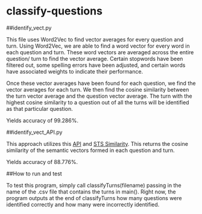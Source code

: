 # classify-questions

##identify_vect.py

This file uses Word2Vec to find vector averages for every question and turn. Using Word2Vec, we are able to find a word vector for every word in each question and turn. These word vectors are averaged across the entire question/ turn to find the vector average. Certain stopwords have been filtered out, some spelling errors have been adjusted, and certain words have associated weights to indicate their performance. 

Once these vector averages have been found for each question, we find the vector averages for each turn. We then find the cosine similarity between the turn vector average and the question vector average. The turn with the highest cosine similarity to a question out of all the turns will be identified as that particular question.

Yields accuracy of 99.286%.

##identify_vect_API.py

This approach utilizes this [API](http://swoogle.umbc.edu/SimService/api.html) and [STS Similarity](http://swoogle.umbc.edu/StsService/index.html). This returns the cosine similarity of the semantic vectors formed in each question and turn.

Yields accuracy of 88.776%.

##How to run and test

To test this program, simply call classifyTurns(filename) passing in the name of the .csv file that contains the turns in main(). Right now, the program outputs at the end of classifyTurns how many questions were identified correctly and how many were incorrectly identified.
